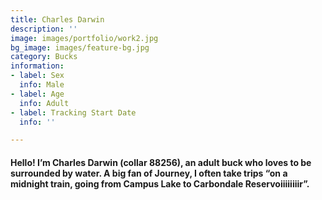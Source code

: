 ```yaml
---
title: Charles Darwin
description: ''
image: images/portfolio/work2.jpg
bg_image: images/feature-bg.jpg
category: Bucks
information:
- label: Sex
  info: Male
- label: Age
  info: Adult
- label: Tracking Start Date
  info: ''

---
```

#### Hello! I’m Charles Darwin (collar 88256), an adult buck who loves to be surrounded by water. A big fan of Journey, I often take trips “on a midnight train, going from Campus Lake to Carbondale Reservoiiiiiiiir”.